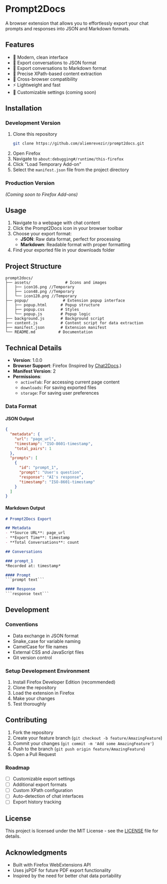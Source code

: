 # Prompt2Docs

A browser extension that allows you to effortlessly export your chat prompts and responses into JSON and Markdown formats.

## Features

- 🚀 Modern, clean interface
- 📝 Export conversations to JSON format
- 📘 Export conversations to Markdown format
- 🎯 Precise XPath-based content extraction
- 🔄 Cross-browser compatibility
- ⚡ Lightweight and fast
- 🎨 Customizable settings (coming soon)

## Installation

### Development Version
1. Clone this repository
   ```bash
   git clone https://github.com/aliemrevezir/prompt2docs.git
   ```
2. Open Firefox
3. Navigate to `about:debugging#/runtime/this-firefox`
4. Click "Load Temporary Add-on"
5. Select the `manifest.json` file from the project directory

### Production Version
*(Coming soon to Firefox Add-ons)*

## Usage

1. Navigate to a webpage with chat content
2. Click the Prompt2Docs icon in your browser toolbar
3. Choose your export format:
   - **JSON**: Raw data format, perfect for processing
   - **Markdown**: Readable format with proper formatting
4. Find your exported file in your downloads folder

## Project Structure

```
prompt2docs/
├── assets/               # Icons and images
│   ├── icon16.png //Temporary
│   ├── icon48.png //Temporary
│   └── icon128.png //Temporary
├── popup/               # Extension popup interface
│   ├── popup.html      # Popup structure
│   ├── popup.css       # Styles
│   └── popup.js        # Popup logic
├── background.js       # Background script
├── content.js          # Content script for data extraction
├── manifest.json       # Extension manifest
└── README.md          # Documentation
```

## Technical Details

- **Version**: 1.0.0
- **Browser Support**: Firefox (Inspired by [Chat2Docs](https://chromewebstore.google.com/detail/chat2docs/badapebhjdmiohmfigjjefpfnnilghgf?hl=en).)
- **Manifest Version**: 2
- **Permissions**:
  - `activeTab`: For accessing current page content
  - `downloads`: For saving exported files
  - `storage`: For saving user preferences

### Data Format

#### JSON Output
```json
{
  "metadata": {
    "url": "page_url",
    "timestamp": "ISO-8601-timestamp",
    "total_pairs": 1
  },
  "prompts": [
    {
      "id": "prompt_1",
      "prompt": "User's question",
      "response": "AI's response",
      "timestamp": "ISO-8601-timestamp"
    }
  ]
}
```

#### Markdown Output
```markdown
# Prompt2Docs Export

## Metadata
- **Source URL**: page_url
- **Export Time**: timestamp
- **Total Conversations**: count

## Conversations

### prompt_1
*Recorded at: timestamp*

#### Prompt
```prompt text```

#### Response
```response text```
```

## Development

### Conventions
- Data exchange in JSON format
- Snake_case for variable naming
- CamelCase for file names
- External CSS and JavaScript files
- Git version control

### Setup Development Environment
1. Install Firefox Developer Edition (recommended)
2. Clone the repository
3. Load the extension in Firefox
4. Make your changes
5. Test thoroughly

## Contributing

1. Fork the repository
2. Create your feature branch (`git checkout -b feature/AmazingFeature`)
3. Commit your changes (`git commit -m 'Add some AmazingFeature'`)
4. Push to the branch (`git push origin feature/AmazingFeature`)
5. Open a Pull Request

### Roadmap
- [ ] Customizable export settings
- [ ] Additional export formats
- [ ] Custom XPath configuration
- [ ] Auto-detection of chat interfaces
- [ ] Export history tracking

## License

This project is licensed under the MIT License - see the [LICENSE](LICENSE) file for details.

## Acknowledgments

- Built with Firefox WebExtensions API
- Uses jsPDF for future PDF export functionality
- Inspired by the need for better chat data portability 